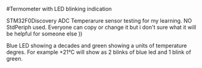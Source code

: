 #Termometer with LED blinking indication

STM32F0Discovery ADC Temperarure sensor testing for my learning. NO StdPeriph used. 
Everyone can copy or change it but i don't sure what it will be helpful for someone else ))

Blue LED showing a decades and green showing a units of temperature degres. 
For example +21°C will show as 2 blinks of blue led and 1 blink of green.

